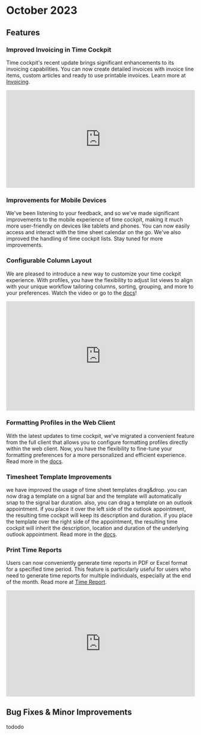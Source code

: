 # October 2023

## Features

### Improved Invoicing in Time Cockpit

Time cockpit's recent update brings significant enhancements to its invoicing capabilities. You can now create detailed invoices with invoice line items, custom articles and ready to use printable invoices. Learn more at [Invoicing](~/doc/project-time-tracking/billing.md).

<div style="padding:51.82% 0 0 0;position:relative;"><iframe src="https://player.vimeo.com/video/871357620?badge=0&amp;autopause=0&amp;player_id=0&amp;app_id=58479" frameborder="0" allow="autoplay; fullscreen; picture-in-picture" style="position:absolute;top:0;left:0;width:100%;height:100%;" title="invoicing"></iframe></div><script src="https://player.vimeo.com/api/player.js"></script>

### Improvements for Mobile Devices

We've been listening to your feedback, and so we've made significant improvements to the mobile experience of time cockpit, making it much more user-friendly on devices like tablets and phones. You can now easily access and interact with the time sheet calendar on the go. We've also improved the handling of time cockpit lists. Stay tuned for more improvements.

### Configurable Column Layout

We are pleased to introduce a new way to customize your time cockpit experience. With profiles, you have the flexibility to adjust list views to align with your unique workflow tailoring columns, sorting, grouping, and more to your preferences. Watch the video or go to the [docs](~/doc/ui/lists/entityview-profiles.md)!

<div style="padding:57.91% 0 0 0;position:relative;"><iframe src="https://player.vimeo.com/video/864699078?badge=0&amp;autopause=0&amp;player_id=0&amp;app_id=58479" frameborder="0" allow="autoplay; fullscreen; picture-in-picture" style="position:absolute;top:0;left:0;width:100%;height:100%;" title="create-entityview-profiles"></iframe></div><script src="https://player.vimeo.com/api/player.js"></script>

### Formatting Profiles in the Web Client

With the latest updates to time cockpit, we've migrated a convenient feature from the full client that allows you to configure formatting profiles directly within the web client. Now, you have the flexibility to fine-tune your formatting preferences for a more personalized and efficient experience. Read more in the [docs](~/doc/timesheet-calendar/formatting-profiles.md).

### Timesheet Template Improvements

we have improved the usage of time sheet templates drag&drop. you can now drag a template on a signal bar and the template will automatically snap to the signal bar duration. also, you can drag a template on an outlook appointment. if you place it over the left side of the outlook appointment, the resulting time cockpit will keep its description and duration. if you place the template over the right side of the appointment, the resulting time cockpit will inherit the description, location and duration of the underlying outlook appointment. Read more in the [docs](~/doc/timesheet-calendar/timesheet-templates.md).

### Print Time Reports

Users can now conveniently generate time reports in PDF or Excel format for a specified time period. This feature is particularly useful for users who need to generate time reports for multiple individuals, especially at the end of the month. Read more at [Time Report](~/doc/employee-time-tracking/time-report.md).

<div style="padding:56.25% 0 0 0;position:relative;"><iframe src="https://player.vimeo.com/video/869442493?badge=0&amp;autopause=0&amp;player_id=0&amp;app_id=58479" frameborder="0" allow="autoplay; fullscreen; picture-in-picture" style="position:absolute;top:0;left:0;width:100%;height:100%;" title="print-time-reports"></iframe></div><script src="https://player.vimeo.com/api/player.js"></script>

## Bug Fixes & Minor Improvements

tododo